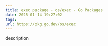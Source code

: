 ```yaml
---
title: exec package - os/exec - Go Packages
date: 2025-01-14 19:27:02
tags: 
url: https://pkg.go.dev/os/exec
---
```


description
